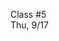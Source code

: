 <div class="lecture2">

<div class="column_date">
<p markdown="block">

Class #5 <br>
Thu, 9/17

</p>
</div>
<div class="column_materials">
<p markdown="block">



</p>
</div>

<div class="column_assign">
<p markdown="block">



</p>
</div>

</div>

